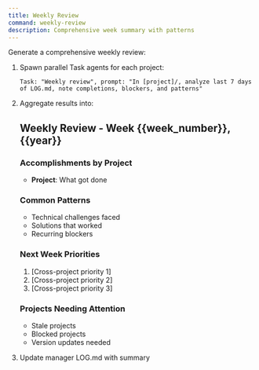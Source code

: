 ```yaml
---
title: Weekly Review
command: weekly-review
description: Comprehensive week summary with patterns
---
```


Generate a comprehensive weekly review:

1. Spawn parallel Task agents for each project:
   ```
   Task: "Weekly review", prompt: "In [project]/, analyze last 7 days of LOG.md, note completions, blockers, and patterns"
   ```

2. Aggregate results into:
   ## Weekly Review - Week {{week_number}}, {{year}}
   
   ### Accomplishments by Project
   - **Project**: What got done
   
   ### Common Patterns
   - Technical challenges faced
   - Solutions that worked
   - Recurring blockers
   
   ### Next Week Priorities
   1. [Cross-project priority 1]
   2. [Cross-project priority 2]
   3. [Cross-project priority 3]
   
   ### Projects Needing Attention
   - Stale projects
   - Blocked projects
   - Version updates needed

3. Update manager LOG.md with summary